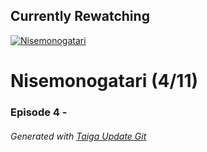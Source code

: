﻿
## Currently Rewatching

[![Nisemonogatari](https://s4.anilist.co/file/anilistcdn/media/anime/cover/medium/nx11597-ApDcMuPvRhgr.jpg)](https://anilist.co/anime/11597)

# Nisemonogatari (4/11)

### Episode 4 - 

###### *Generated with [Taiga Update Git](https://github.com/nike4613/taiga-update-git)*